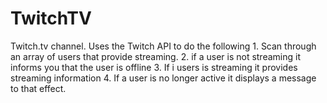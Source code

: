 # TwitchTV
Twitch.tv channel.  Uses the Twitch API to do the following 1.  Scan through an array of users that provide streaming. 2.  if a user is not streaming it informs you that the user is offline 3.  If i users is streaming it provides streaming information 4.  If a user is no longer active it displays a message to that effect.
